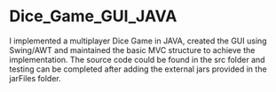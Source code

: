 # Dice_Game_GUI_JAVA
I implemented a multiplayer Dice Game in JAVA, created the GUI using Swing/AWT and maintained the basic MVC structure to achieve the implementation.
The source code could be found in the src folder and testing can be completed after adding the external jars provided in the jarFiles folder.
